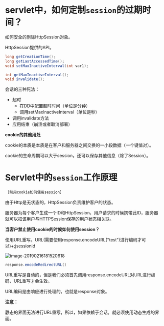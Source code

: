 # servlet中，如何定制`session`的过期时间？

如何安全的删除HttpSession对象。

HttpSession提供的API。

```java
long getCreationTime();
long getLastAccessedTime();
void setMaxInactiveInterval(int var1);

int getMaxInactiveInterval();
void invalidate();
```

会话的三种死法：

- 超时
  - 在DD中配置超时时间（单位是分钟）
  - 调用setMaxInactiveInterval（单位是秒）
- 调用invalidate方法
- 应用结束（崩溃或者取消部署）



**cookie的其他用处**

cookie的本质是本质是在客户和服务器之间交换的一小段数据（一个键值对）。

cookie的生命周期可以大于session，还可以保存其他信息（除了Session）。



# Servlet中的`session`工作原理 

（`禁用cookie如何使用session`）

由于Http是无状态的，HttpSession负责维护客户的状态。

服务器为每个客户生成一个ID和HttpSession，用户请求的时候携带此ID，服务器就可以把该用户与HTTPSession保存的用户状态相关联。



**当客户禁止使用cookie的时候如何使用session？**

使用URL重写。URL(需要使用response.encodeURL("test")进行编码才可以)+;jsessionid

![image-20190216181520618](https://ws3.sinaimg.cn/large/006tKfTcly1g08fk2qoplj318g0gegrq.jpg)

```java
response.encodeRedirectURL()
```

URL重写是自动的，但是我们必须首先调用response.encodeURL对URL进行编码，URL重写才会生效。

URL编码是由响应进行处理的，也就是response对象。

**注意：**

静态的界面无法进行URL重写，所以，如果依赖于会话，就必须使用动态生成的界面。

























